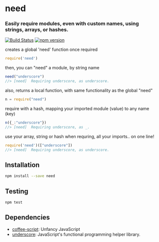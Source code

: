 <!--@h1([pkg.name])-->
# need
<!--/@-->

<!--@h3([pkg.description])-->
### Easily require modules, even with custom names, using strings, arrays, or hashes.
<!--/@-->

<!--@shields.flatSquare('travis','npm')-->
[![Build Status](https://img.shields.io/travis/mralexgray/need/master.svg?style=flat-square)](https://travis-ci.org/mralexgray/need) [![npm version](https://img.shields.io/npm/v/need.svg?style=flat-square)](https://www.npmjs.com/package/need)
<!--/@-->

<!--@example('./example.js')-->
creates a global 'need' function once required

```js
require('need')
```

then, you can "need" a module, by string name

```js
need("underscore")
//> [need]	Requiring underscore, as underscore.
```

also, returns a local function, with same functionality as the global "need"

```js
n = require("need")
```

require with a hash, mapping your imported module (value) to any name (key)

```js
n({_:"underscore"})
//> [need]	Requiring underscore, as _.
```

use your array, string or hash when requring, all your imports.. on one line!

```js
require('need')(["underscore"])
//> [need]	Requiring underscore, as underscore.
```
<!--/@-->

<!--@installation()-->
## Installation

```sh
npm install --save need
```
<!--/@-->

## Testing

```sh
npm test
```

<!--@dependencies()-->
## <a name="dependencies">Dependencies</a>

- [coffee-script](https://github.com/jashkenas/coffeescript): Unfancy JavaScript
- [underscore](https://github.com/jashkenas/underscore): JavaScript's functional programming helper library.

<!--/@-->
